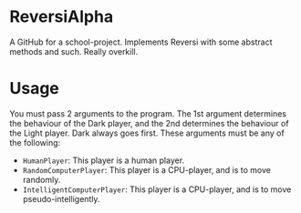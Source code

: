 # ReversiAlpha
A GitHub for a school-project.  Implements Reversi with some abstract methods and such.  Really overkill.  

# Usage
You must pass 2 arguments to the program.  The 1st argument determines the behaviour of the Dark player, and the 2nd determines the behaviour of the Light player.  Dark always goes first.  These arguments must be any of the following:  
* <code>HumanPlayer</code>:  This player is a human player.  
* <code>RandomComputerPlayer</code>:  This player is a CPU-player, and is to move randomly.  
* <code>IntelligentComputerPlayer</code>:  This player is a CPU-player, and is to move pseudo-intelligently.  

